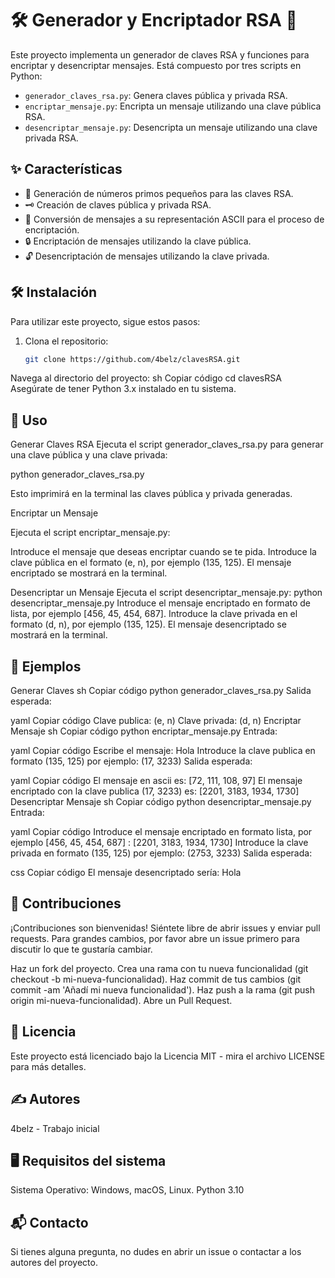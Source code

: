 # 🛠️ Generador y Encriptador RSA 🔐

Este proyecto implementa un generador de claves RSA y funciones para encriptar y desencriptar mensajes. Está compuesto por tres scripts en Python:

- `generador_claves_rsa.py`: Genera claves pública y privada RSA.
- `encriptar_mensaje.py`: Encripta un mensaje utilizando una clave pública RSA.
- `desencriptar_mensaje.py`: Desencripta un mensaje utilizando una clave privada RSA.

## ✨ Características

- 🔢 Generación de números primos pequeños para las claves RSA.
- 🗝️ Creación de claves pública y privada RSA.
- 🔄 Conversión de mensajes a su representación ASCII para el proceso de encriptación.
- 🔒 Encriptación de mensajes utilizando la clave pública.
- 🔓 Desencriptación de mensajes utilizando la clave privada.

## 🛠️ Instalación

Para utilizar este proyecto, sigue estos pasos:

1. Clona el repositorio:
   ```sh
   git clone https://github.com/4belz/clavesRSA.git
Navega al directorio del proyecto:
sh
Copiar código
cd clavesRSA
Asegúrate de tener Python 3.x instalado en tu sistema.

## 🚀 Uso
Generar Claves RSA
Ejecuta el script generador_claves_rsa.py para generar una clave pública y una clave privada:

python generador_claves_rsa.py

Esto imprimirá en la terminal las claves pública y privada generadas.

Encriptar un Mensaje

Ejecuta el script encriptar_mensaje.py:

Introduce el mensaje que deseas encriptar cuando se te pida.
Introduce la clave pública en el formato (e, n), por ejemplo (135, 125).
El mensaje encriptado se mostrará en la terminal.

Desencriptar un Mensaje
Ejecuta el script desencriptar_mensaje.py:
python desencriptar_mensaje.py
Introduce el mensaje encriptado en formato de lista, por ejemplo [456, 45, 454, 687].
Introduce la clave privada en el formato (d, n), por ejemplo (135, 125).
El mensaje desencriptado se mostrará en la terminal.

## 📝 Ejemplos

Generar Claves
sh
Copiar código
python generador_claves_rsa.py
Salida esperada:

yaml
Copiar código
Clave publica: (e, n)
Clave privada: (d, n)
Encriptar Mensaje
sh
Copiar código
python encriptar_mensaje.py
Entrada:

yaml
Copiar código
Escribe el mensaje: Hola
Introduce la clave publica en formato (135, 125) por ejemplo: (17, 3233)
Salida esperada:

yaml
Copiar código
El mensaje en ascii es: [72, 111, 108, 97]
El mensaje encriptado con la clave publica (17, 3233) es: [2201, 3183, 1934, 1730]
Desencriptar Mensaje
sh
Copiar código
python desencriptar_mensaje.py
Entrada:

yaml
Copiar código
Introduce el mensaje encriptado en formato lista, por ejemplo [456, 45, 454, 687] : [2201, 3183, 1934, 1730]
Introduce la clave privada en formato (135, 125) por ejemplo: (2753, 3233)
Salida esperada:

css
Copiar código
El mensaje desencriptado sería: Hola

## 🤝 Contribuciones

¡Contribuciones son bienvenidas! Siéntete libre de abrir issues y enviar pull requests. Para grandes cambios, por favor abre un issue primero para discutir lo que te gustaría cambiar.

Haz un fork del proyecto.
Crea una rama con tu nueva funcionalidad (git checkout -b mi-nueva-funcionalidad).
Haz commit de tus cambios (git commit -am 'Añadí mi nueva funcionalidad').
Haz push a la rama (git push origin mi-nueva-funcionalidad).
Abre un Pull Request.

## 📜 Licencia

Este proyecto está licenciado bajo la Licencia MIT - mira el archivo LICENSE para más detalles.

## ✍️ Autores

4belz - Trabajo inicial

## 🖥️ Requisitos del sistema
Sistema Operativo: Windows, macOS, Linux.
Python 3.10

## 📬 Contacto
Si tienes alguna pregunta, no dudes en abrir un issue o contactar a los autores del proyecto.
